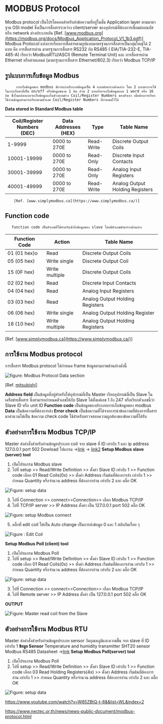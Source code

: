 # **MODBUS Protocol**

 Modbus protocol เป็นโปรโตคอลสำหรับส่งข้อความที่อยู่ในชั้น Application layer ตามมาตาฐาน OSI model ซึ่งเป็นการสื่อสารระหว่าง client/server ของอุปกรณ์ที่ต้องการเชื่อมต่อบนบัส หรือ network ต่างประเภทกัน [Ref. [www.modbus.org](https://modbus.org/docs/Modbus_Application_Protocol_V1_1b3.pdf)]
Modbus Protocol แบ่งการเรียกการสื่อสารตามรูปแบบมาตรฐานการสื่อสารเป็นกลุ่มใหญ่ได้ 2 แบบ คือ การสื่อสารผ่าน มาตรฐานการสื่อสาร  RS232 กับ RS485 ( EIA/TIA-232-E, TIA-485-A) เรียกว่า ModbusRTU/ASCII (Remote Terminal Unit) และ การสื่อสารผ่าน Ethernet หรือสายแลนด์ (มาตรฐานการสื่อสาร Ethernet/802.3) เรียกว่า Modbus TCP/IP 

## **รูปแบบการเก็บข้อมูล Modbus**

         การเก็บข้อมูลของ modbus มีการแบ่งประเภทข้อมูลเป็น 4 แบบดังตารางด้านล่าง โดย 2 แบบแรกจะใช้ในการเก็บค่าที่เป็น on/off หรือข้อมูลขนาด 1 บิต ส่วน 2 แบบท้ายจะเก็บข้อมูลแบบ 1 word หรือ 16 บิต ซึ่งในแต่ละแบบจะเก็บข้อมูลลงในช่วงตามช่วง Coil/Register Numbers ของตัวเอง เมื่อต้องการเรียกใช้งานข้อมูลสามารถเรียกตามตัวเลข Coil/Register Numbers ที่กำหนดไว้ได้
             
**Data stored in Standard Modbus table**

| **Coil/Register Numbers**<br>**(DEC)** | **Data Addresses**<br>**(HEX)** | **Type**   | **Table Name**                  |
| -------------------------------------- | ------------------------------- | ---------- | ------------------------------- |
| 1-9999                                 | 0000 to 270E                    | Read-Write | Discrete Output Coils           |
| 10001-19999                            | 0000 to 270E                    | Read-Only  | Discrete Input Contacts         |
| 30001-39999                            | 0000 to 270E                    | Read-Only  | Analog Input Registers          |
| 40001-49999                            | 0000 to 270E                    | Read-Write | Analog Output Holding Registers |

        [Ref. [www.simplymodbus.ca](https://www.simplymodbus.ca/)]

## **Function code**

       function code เป็นตัวเลขที่ใช้สำหรับเข้าถึงข้อมูลของ slave โดยมีตัวเลขดังตารางด้านล่าง

| **Function Code** | **Action**     | **Table Name**                  |
| ----------------- | -------------- | ------------------------------- |
| 01 (01 hex)o      | Read           | Discrete Output Coils           |
| 05 (05 hex)       | Write single   | Discrete Output Coil            |
| 15 (0F hex)       | Write multiple | Discrete Output Coils           |
| 02 (02 hex)       | Read           | Discrete Input Contacts         |
| 04 (04 hex)       | Read           | Analog Input Registers          |
| 03 (03 hex)       | Read           | Analog Output Holding Registers |
| 06 (06 hex)       | Write single   | Analog Output Holding Register  |
| 16 (10 hex)       | Write multiple | Analog Output Holding Registers |

[Ref. [www.simplymodbus.ca](https://www.simplymodbus.ca/)]


## **การใช้งาน Modbus protocol**

การสื่อสาร Modbus protocol ได้กำหนด frame ข้อมูลตามภาพด้านล่างดังนี้


![figure: Modbus Protocol Data section](https://paper-attachments.dropboxusercontent.com/s_67EE1652549C1B0192A8D98C8B3D52FDA6C5CDF699E58B031CADEB77267F2935_1669879567697_image.png)


[Ref. [mitsubishi](https://dl.mitsubishielectric.com/dl/fa/document/manual/plcf/jy997d56101/jy997d56101h.pdf)]

**Address field** เป็นข้อมูลที่อยู่สำหรับให้อุปกรณ์ที่เป็น Master เรียกอุปกรณ์ที่เป็น Slave ในเครือข่ายสื่อสาร ซึ่งสามารถกำหนดตัวเลขให้กับ Slave ได้ตั้งแต่เลข 1 ถึง 247 หรือเรียกตัวเลขนี้ว่า Slave ID หรือ unit ID
**Function code** เป็นข้อมูลของประเภทการเก็บข้อมูลของ modbus 
**Data** เป็นข้อความที่ต้องการส่ง
**Error check** เป็นข้อความที่ได้จากการนำข้อความที่ต้องการสื่อสารมาคำนวนได้เป็น ข้อความ check code ใช้สำหรับตรวจสอบความถูกต้องของข้อความที่ได้รับ


## **ตัวอย่างการใช้งาน Modbus TCP/IP** 

Master ส่งคำสั่งสำหรับอ่านข้อมูลประเภท coil จาก slave ที่ ID เท่ากับ 1 และ ip address 127.0.0.1 port 502
Dowload โปแกรม →[link](https://www.modbustools.com/download.html) 
   → [link2](https://drive.google.com/drive/folders/1XdAiUCcNqe1Bkg2pbt6MFQ_ISRF8uysM?usp=share_link)
**Setup Modbus slave (server) tool** 

1. เปิดโปรแกรม Modbus slave 
2. ไปที่ setup >> Read/Write Definition
                  >> ตั้งค่า Slave ID เท่ากับ 1 
                  >> Function code เลือก 01 Read Coils(0x) 
                  >> ตั้งค่า Address เริ่มต้นที่ต้องการส่ง เท่ากับ 1 
                  >> กำหนด Quantity หรือจำนวน address ที่ต้องการอ่าน เท่ากับ 2 และ คลิ๊ก OK
                
![Figure: setup data](https://paper-attachments.dropboxusercontent.com/s_67EE1652549C1B0192A8D98C8B3D52FDA6C5CDF699E58B031CADEB77267F2935_1669883773383_image.png)



3. ไปที่ Connection >> connect>>Connection>> เลือก Modbus TCP/IP 
4. ไปที่ TCP/IP server >> IP Address ตั้งค่า เป็น 127.0.0.1 port 502  คลิ๊ก OK


![Figure: setup Modbus connect](https://paper-attachments.dropboxusercontent.com/s_67EE1652549C1B0192A8D98C8B3D52FDA6C5CDF699E58B031CADEB77267F2935_1669883924208_image.png)



5. คลิ๊กที่ edit coil ให้เป็น Auto change เป็นการส่งข้อมูล 0 และ 1 สลับกันเรื่อย ๆ 


![Figure : Edit Coil](https://paper-attachments.dropboxusercontent.com/s_67EE1652549C1B0192A8D98C8B3D52FDA6C5CDF699E58B031CADEB77267F2935_1669884142399_image.png)


**Setup Modbus Poll (client) tool**

1. เปิดโปรแกรม Modbus Poll
2. ไปที่ setup >> Read/Write Definition
                  >> ตั้งค่า Slave ID เท่ากับ 1 
                  >> Function code เลือก 01 Read Coils(0x) 
                  >> ตั้งค่า Address เริ่มต้นที่ต้องการอ่าน เท่ากับ 1 
                  >> กำหนด Quantity หรือจำนวน address ที่ต้องการอ่าน เท่ากับ 2 และ คลิ๊ก OK
                
![Figure: setup data](https://paper-attachments.dropboxusercontent.com/s_67EE1652549C1B0192A8D98C8B3D52FDA6C5CDF699E58B031CADEB77267F2935_1669882717421_image.png)



3. ไปที่ Connection >> connect>>Connection>> เลือก Modbus TCP/IP 
4. ไปที่ Remote server >> IP Address ตั้งค่า เป็น 127.0.0.1 port 502  คลิ๊ก OK

**OUTPUT**

![Figure: Master read coil from the Slave](https://paper-attachments.dropboxusercontent.com/s_67EE1652549C1B0192A8D98C8B3D52FDA6C5CDF699E58B031CADEB77267F2935_1669884646325_image.png)



## **ตัวอย่างการใช้งาน Modbus RTU**

Master ส่งคำสั่งสำหรับอ่านข้อมูลประเภท sensor วัดอุณหภูมิและความชื้น จาก slave ที่ ID เท่ากับ 1 
**ข้อมูล Sensor**
Temperature and humidity transmitter SHT20 sensor Modbus RS485 Datasheet →[link](https://drive.google.com/file/d/17E3FKH77xNIqxdpTzDWW65fY6L36x7PP/view?usp=share_link) 
**Setup Modbus Poll(server) tool**  

1. เปิดโปรแกรม Modbus Poll
2. ไปที่ setup >> Read/Write Definition
                  >> ตั้งค่า Slave ID เท่ากับ 1 
                  >> Function code เลือก 03 Read Holding Registers(4x) 
                  >> ตั้งค่า Address เริ่มต้นที่ต้องการอ่าน เท่ากับ 1 
                  >> กำหนด Quantity หรือจำนวน address ที่ต้องการอ่าน เท่ากับ 2 และ คลิ๊ก OK


![Figure: setup data](https://paper-attachments.dropboxusercontent.com/s_67EE1652549C1B0192A8D98C8B3D52FDA6C5CDF699E58B031CADEB77267F2935_1669885479143_image.png)




https://www.youtube.com/watch?v=W85ZBtQ-t-8&&list=WL&index=2

https://www.nectec.or.th/news/news-public-document/modbus-protocol.html





